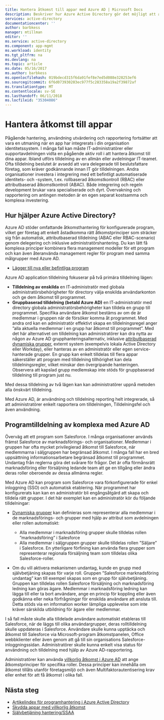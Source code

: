 ```yaml
---
title: Hantera åtkomst till appar med Azure AD | Microsoft Docs
description: Beskriver hur Azure Active Directory gör det möjligt att ange de appar som varje användare har åtkomst till.
services: active-directory
documentationcenter: ''
author: barbkess
manager: mtillman
editor: ''
ms.service: active-directory
ms.component: app-mgmt
ms.workload: identity
ms.tgt_pltfrm: na
ms.devlang: na
ms.topic: article
ms.date: 05/16/2017
ms.author: barbkess
ms.openlocfilehash: 019bdecd315f6da91fef8e7ed5d088e328253ef6
ms.sourcegitcommit: 6f6d073930203ec977f5c283358a19a2f39872af
ms.translationtype: MT
ms.contentlocale: sv-SE
ms.lasthandoff: 06/11/2018
ms.locfileid: "35304086"
---
```

# <a name="managing-access-to-apps"></a>Hantera åtkomst till appar
Pågående hantering, användning utvärdering och rapportering fortsätter att vara en utmaning när en app har integrerats i din organisation identitetssystem. I många fall kan måste IT-administratörer eller supportavdelningen vidta en pågående aktiv roll i att hantera åtkomst till dina appar. Ibland utförs tilldelning av en allmän eller avdelningar IT-teamet. Ofta tilldelning beslutet är avsedd att vara delegerade till beslutsfattare företag, som kräver godkännande innan IT gör tilldelningen.  Andra organisationer investera i integrering med ett befintligt automatiserade identitets- och -system, t.ex. rollbaserad åtkomstkontroll (RBAC) eller attributbaserad åtkomstkontroll (ABAC). Både integrering och regeln development brukar vara specialiserade och dyrt. Övervakning och rapportering om antingen metoden är en egen separat kostsamma och komplexa investering.

## <a name="how-does-azure-active-directory-help"></a>Hur hjälper Azure Active Directory?
 Azure AD stöder omfattande åtkomsthantering för konfigurerade program, vilket ger företag att enkelt åstadkomma rätt åtkomstprinciper som sträcker sig från automatisk, attributbaserad tilldelning (ABAC eller RBAC-scenario) genom delegering och inklusive administratörshantering. Du kan lätt få komplexa principer kombinera flera management modeller för ett program och kan även återanvända management regler för program med samma målgrupper med Azure AD.

* [Lägger till nya eller befintliga program](configure-single-sign-on-portal.md)

 Azure AD application tilldelning fokuserar på två primära tilldelning lägen:

* **Tilldelning av enskilda** en IT-administratör med globala administratörsbehörigheter för directory välja enskilda användarkonton och ge dem åtkomst till programmet.
* **Gruppbaserad tilldelning (betald Azure AD)** en IT-administratör med directory globala administratörsbehörigheter kan tilldela en grupp till programmet. Specifika användare åtkomst bestäms av om de är medlemmar i gruppen när de försöker komma åt programmet. Med andra ord kan en administratör effektivt skapa en tilldelningsregel anger ”alla aktuella medlemmar i en grupp har åtkomst till programmet”. Med det här alternativet om tilldelning kan administratörer kan dra nytta av någon av Azure AD grupphanteringsalternativ, inklusive [attributbaserad dynamiska grupper](../active-directory-groups-create-azure-portal.md), externt system (exempelvis lokala Active Directory eller Workday), eller hanteras av en administratör eller egen service-hanterade grupper. En grupp kan enkelt tilldelas till flera appar säkerställer att program med tilldelning tillhörighet kan dela tilldelningsregler, vilket minskar den övergripande hanteringen. Observera att kapslad grupp medlemskap inte stöds för gruppbaserad tilldelning till program just nu.

Med dessa tilldelning av två lägen kan kan administratörer uppnå metoden alla önskvärt tilldelning.

Med Azure AD, är användning och tilldelning reporting helt integrerade, så att administratörer enkelt rapportera om tilldelningen, Tilldelningsfel och även användning.

## <a name="complex-application-assignment-with-azure-ad"></a>Programtilldelning av komplexa med Azure AD
Överväg att ett program som Salesforce. I många organisationer används främst Salesforce av marknadsförings- och organisationer. Medlemmar i gruppen har ofta mycket privilegierad åtkomst till Salesforce, när medlemmarna i säljgruppen har begränsad åtkomst. I många fall har en bred uppsättning informationsarbetare begränsad åtkomst till programmet. Undantag från reglerna göra det svårare för frågor. Det är ofta förmånsrätt marknadsföring eller försäljning ledande team att ge en tillgång eller ändra deras roller oberoende av dessa allmänna regler.

Med Azure AD kan program som Salesforce vara förkonfigurerade för enkel inloggning (SSO) och automatisk etablering. När programmet har konfigurerats kan kan en administratör bli engångsåtgärd att skapa och tilldela rätt grupper. I det här exemplet kan en administratör kör du följande tilldelningar:

* [Dynamiska grupper](../active-directory-groups-create-azure-portal.md) kan definieras som representerar alla medlemmar i de marknadsförings- och grupper med hjälp av attribut som avdelningen eller rollen automatiskt:
  
  * Alla medlemmar i marknadsföring grupper skulle tilldelas rollen ”marknadsföring” i Salesforce
  * Alla medlemmar i säljgruppen grupper skulle tilldelas rollen ”Säljare” i Salesforce. En ytterligare förfining kan använda flera grupper som representerar regionala försäljning team som tilldelas olika Salesforce-roller.
* Om du vill aktivera mekanismen undantag, kunde en grupp med självbetjäning skapas för varje roll. Gruppen ”Salesforce marknadsföring undantag” kan till exempel skapas som en grupp för självbetjäning. Gruppen kan tilldelas rollen Salesforce försäljning och marknadsföring ledning kan göras ägare. Medlemmar i marknadsföring ledning kan lägga till eller ta bort användare, ange en princip för koppling eller även godkänna eller neka förfrågningar för enskilda användare att ansluta till. Detta stöds via en information worker lämpliga upplevelse som inte kräver särskilda utbildning för ägare eller medlemmar.

I så fall måste skulle alla tilldelade användare automatiskt etableras till Salesforce, när de läggs till olika användargrupper, deras rolltilldelning skulle uppdateras i Salesforce. Användare skulle kunna upptäcka och åtkomst till Salesforce via Microsoft-program åtkomstpanelen, Office webbklienter eller även genom att gå till sin organisations Salesforce-inloggningssidan. Administratörer skulle kunna enkelt visa status för användning och tilldelning med hjälp av Azure AD-rapportering.

Administratörer kan använda [villkorlig åtkomst i Azure AD](../active-directory-conditional-access-azure-portal.md) att ange åtkomstprinciper för specifika roller. Dessa principer kan innehålla om åtkomst tillåts utanför företagsmiljö och även Multifaktorautentisering krav eller enhet för att få åtkomst i olika fall.

## <a name="next-steps"></a>Nästa steg

* [Artikelindex för programhantering i Azure Active Directory](../active-directory-apps-index.md)
* [Skydda appar med villkorlig åtkomst](../active-directory-conditional-access-azure-portal.md)
* [Självbetjäning hantering/SSAA](../active-directory-accessmanagement-self-service-group-management.md)
